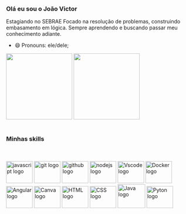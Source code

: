 <h3>Olá eu sou o João Victor </h3>

<p>  Estagiando no <a hreff="https://sebrae.com.br/sites/PortalSebrae/"> SEBRAE </a> Focado na resolução de problemas, construindo  embasamento em lógica. Sempre aprendendo e buscando passar meu conhecimento adiante.</p>

<!-- Web- 🔭 Estudando na  <a href="https://alunos.b7web.com.br/curso/javascript/js-introducao-ao-javascript">B7Web </a> e <a href="https://aulas.cubos.academy/sucesso-compartilhado/71f3bfb0-d12b-49ce-add6-155200489dc7?utm_campaign=20230613_softwareDevelopment_candidatosIfood1000_descodificandoOExercicioPratico&utm_medium=email&_hsmi=262310861&_hsenc=p2ANqtz-8wYzSK8FrJmaXukEANmtdlIn2rq3XHGUMCqEMcmofUGmlS-llXx0H6_9l7smjxJPDzFx-HZeq0qncUZAL6OAwjjLqjcw&utm_content=262310861&utm_source=hs_automation"> Cubos </a> -->

- 😄 Pronouns: ele/dele;

<div>
        <a href=""></a>
        <!--  1 TABELA - GitHub Stats -->
        <img height="180em"
            src="http://github-readme-stats.vercel.app/api?username=JvHaeckel&show_icons=true&theme=aura&include_all_commits=true&count_private=true"
            alt="">
        <!--  2 TABELA - Most Used Languages -->
        <img height="180em"
            src="http://github-readme-stats.vercel.app/api/top-langs/?username=JvHaeckel&layout=compact&langs_count=16&theme=aura">
        <br><br>
        <h3> Minhas skills </h3>
<br><br>
<div align="left">
  <img src="https://cdn.jsdelivr.net/gh/devicons/devicon/icons/javascript/javascript-original.svg" height="60" width="72" alt="javascript logo" /> 
  <img src="https://cdn.jsdelivr.net/gh/devicons/devicon/icons/git/git-original.svg" height="60" width="72" alt="git logo"/>                       
  <img src="https://cdn.jsdelivr.net/gh/devicons/devicon/icons/github/github-original-wordmark.svg" height="60" width="72" alt="github logo" />             
  <img src="https://cdn.jsdelivr.net/gh/devicons/devicon/icons/nodejs/nodejs-original.svg" height="60" width="72" alt="nodejs logo" />             
  <img src="https://cdn.jsdelivr.net/gh/devicons/devicon/icons/vscode/vscode-original.svg" height="60" width="72" alt="Vscode logo" />
  <img src="https://cdn.jsdelivr.net/gh/devicons/devicon/icons/docker/docker-original.svg"height="60" width="72" alt="Docker logo" />
  <img src="https://cdn.jsdelivr.net/gh/devicons/devicon/icons/angularjs/angularjs-original.svg" height="60" width="72" alt="Angular logo" />
  <img src="https://cdn.jsdelivr.net/gh/devicons/devicon/icons/canva/canva-original.svg" height="60" width="72" alt="Canva logo" />
  <img src="https://cdn.jsdelivr.net/gh/devicons/devicon/icons/html5/html5-original.svg"   height="60" width="72" alt="HTML logo"/>
  <img src="https://cdn.jsdelivr.net/gh/devicons/devicon/icons/css3/css3-original.svg" height="60" width="72" alt="CSS logo"/>
  <img src="https://cdn.jsdelivr.net/gh/devicons/devicon/icons/java/java-original.svg" height="65" width="75" alt="Java logo"/>                                         
  <img src="https://cdn.jsdelivr.net/gh/devicons/devicon/icons/python/python-original.svg" height="60" width="72" alt="Pyton logo"/>
                                                                                                                                                                               </div>
